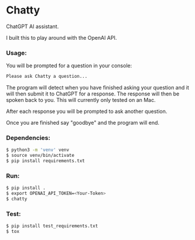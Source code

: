 # Chatty

ChatGPT AI assistant.

I built this to play around with the OpenAI API.

### Usage:
You will be prompted for a question in your console:

```bash
Please ask Chatty a question...
```

The program will detect when you have finished asking your question and it will
then submit it to ChatGPT for a response. The response will then be spoken 
back to you. This will currently only tested on an Mac.

After each response you will be prompted to ask another question.

Once you are finished say "goodbye" and the program will end.

### Dependencies:
```bash
$ python3 -m 'venv' venv
$ source venv/bin/activate
$ pip install requirements.txt
```

### Run:
```bash
$ pip install .
$ export OPENAI_API_TOKEN=<Your-Token>
$ chatty
```

### Test:
```bash
$ pip install test_requirements.txt
$ tox
```

